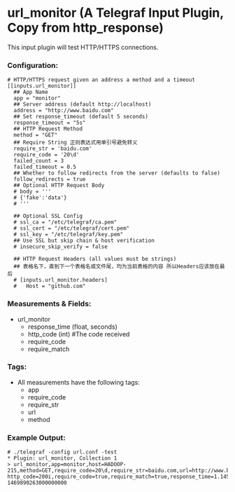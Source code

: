 # url_monitor (A Telegraf Input Plugin, Copy from http_response)

This input plugin will test HTTP/HTTPS connections.

### Configuration:


```
# HTTP/HTTPS request given an address a method and a timeout
[[inputs.url_monitor]]
  ## App Name
  app = "monitor"
  ## Server address (default http://localhost)
  address = "http://www.baidu.com"
  ## Set response_timeout (default 5 seconds)
  response_timeout = "5s"
  ## HTTP Request Method
  method = "GET"
  ## Require String 正则表达式用单引号避免转义
  require_str = 'baidu.com'
  require_code = '20\d'
  failed_count = 3
  failed_timeout = 0.5
  ## Whether to follow redirects from the server (defaults to false)
  follow_redirects = true
  ## Optional HTTP Request Body
  # body = '''
  # {'fake':'data'}
  # '''

  ## Optional SSL Config
  # ssl_ca = "/etc/telegraf/ca.pem"
  # ssl_cert = "/etc/telegraf/cert.pem"
  # ssl_key = "/etc/telegraf/key.pem"
  ## Use SSL but skip chain & host verification
  # insecure_skip_verify = false

  ## HTTP Request Headers (all values must be strings)
  ## 表格名下，直到下一个表格名或文件尾，均为当前表格的内容 所以Headers应该放在最后
  # [inputs.url_monitor.headers]
  #   Host = "github.com"
```

### Measurements & Fields:

- url_monitor
    - response_time (float, seconds)
    - http_code (int) #The code received
	- require_code
	- require_match

### Tags:

- All measurements have the following tags:
	- app
	- require_code
	- require_str
    - url
    - method

### Example Output:

```
# ./telegraf -config url.conf -test
* Plugin: url_monitor, Collection 1
> url_monitor,app=monitor,host=HADOOP-215,method=GET,require_code=20\d,require_str=baidu.com,url=http://www.baidu.com http_code=200i,require_code=true,require_match=true,response_time=1.145418338 1469890263000000000
```
